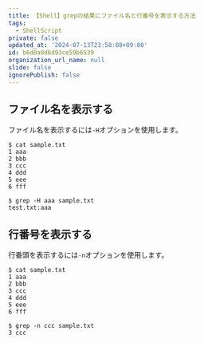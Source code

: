 ```yaml
---
title: 【Shell】grepの結果にファイル名と行番号を表示する方法
tags:
  - ShellScript
private: false
updated_at: '2024-07-13T23:58:08+09:00'
id: b6d0a0d6d93ce59b6539
organization_url_name: null
slide: false
ignorePublish: false
---
```

## ファイル名を表示する

ファイル名を表示するには`-H`オプションを使用します。

```terminal
$ cat sample.txt
1 aaa
2 bbb
3 ccc
4 ddd
5 eee
6 fff

$ grep -H aaa sample.txt
test.txt:aaa

```

## 行番号を表示する

行番頭を表示するには`-n`オプションを使用します。

```terminal
$ cat sample.txt
1 aaa
2 bbb
3 ccc
4 ddd
5 eee
6 fff

$ grep -n ccc sample.txt
3 ccc

```
